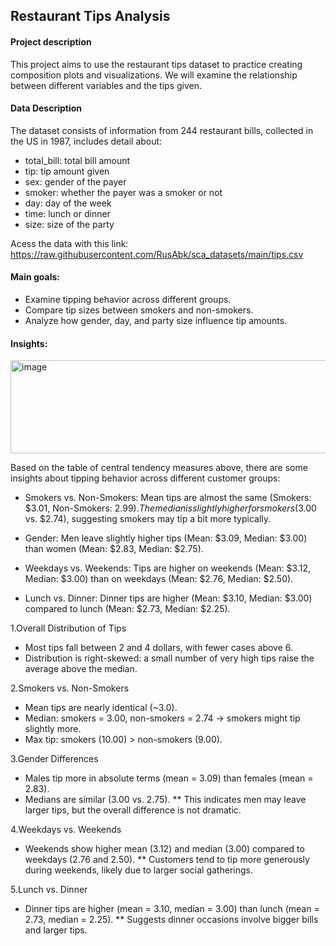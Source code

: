 ## Restaurant Tips Analysis
#### Project description
This project aims to use the restaurant tips dataset to practice creating composition plots and visualizations. We will examine the relationship between different variables and the tips given.
#### Data Description
The dataset consists of information from 244 restaurant bills, collected in the US in 1987, includes detail about:
- total_bill: total bill amount
- tip: tip amount given
- sex: gender of the payer
- smoker: whether the payer was a smoker or not
- day: day of the week
- time: lunch or dinner
- size: size of the party

Acess the data with this link:
https://raw.githubusercontent.com/RusAbk/sca_datasets/main/tips.csv

#### Main goals:
- Examine tipping behavior across different groups.
- Compare tip sizes between smokers and non-smokers.
- Analyze how gender, day, and party size influence tip amounts.

#### Insights:

<img width="711" height="149" alt="image" src="https://github.com/user-attachments/assets/ecc5f008-9a4c-486a-89f1-17d176b2d942" />

Based on the table of central tendency measures above, there are some insights about tipping behavior across different customer groups:

- Smokers vs. Non-Smokers: Mean tips are almost the same (Smokers: $3.01, Non-Smokers: $2.99). The median is slightly higher for smokers ($3.00 vs. $2.74), suggesting smokers may tip a bit more typically.

- Gender: Men leave slightly higher tips (Mean: $3.09, Median: $3.00) than women (Mean: $2.83, Median: $2.75).

- Weekdays vs. Weekends: Tips are higher on weekends (Mean: $3.12, Median: $3.00) than on weekdays (Mean: $2.76, Median: $2.50).

- Lunch vs. Dinner: Dinner tips are higher (Mean: $3.10, Median: $3.00) compared to lunch (Mean: $2.73, Median: $2.25).

1.Overall Distribution of Tips
* Most tips fall between 2 and 4 dollars, with fewer cases above 6.
* Distribution is right-skewed: a small number of very high tips raise the average above the median.

2.Smokers vs. Non-Smokers
* Mean tips are nearly identical (~3.0).
* Median: smokers = 3.00, non-smokers = 2.74 → smokers might tip slightly more.
* Max tip: smokers (10.00) > non-smokers (9.00).

3.Gender Differences
* Males tip more in absolute terms (mean = 3.09) than females (mean = 2.83).
* Medians are similar (3.00 vs. 2.75).
** This indicates men may leave larger tips, but the overall difference is not dramatic.

4.Weekdays vs. Weekends
* Weekends show higher mean (3.12) and median (3.00) compared to weekdays (2.76 and 2.50).
** Customers tend to tip more generously during weekends, likely due to larger social gatherings.

5.Lunch vs. Dinner
* Dinner tips are higher (mean = 3.10, median = 3.00) than lunch (mean = 2.73, median = 2.25).
** Suggests dinner occasions involve bigger bills and larger tips.
